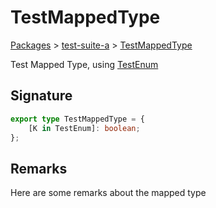 # TestMappedType

[Packages](/) > [test-suite-a](/test-suite-a/) > [TestMappedType](/test-suite-a/testmappedtype-typealias)

Test Mapped Type, using [TestEnum](/test-suite-a/testenum-enum)

<a id="testmappedtype-signature"></a>

## Signature

```typescript
export type TestMappedType = {
    [K in TestEnum]: boolean;
};
```

<a id="testmappedtype-remarks"></a>

## Remarks

Here are some remarks about the mapped type
